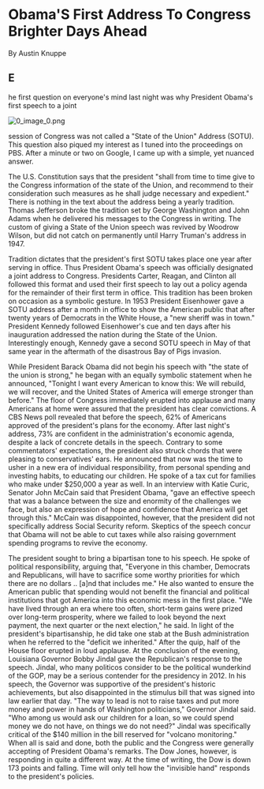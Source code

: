 # Obama'S First Address To Congress Brighter Days Ahead

By Austin Knuppe

## E

he first question on everyone's mind last night was why President Obama's first speech to a joint

![0_image_0.png](0_image_0.png)

session of Congress was not called a "State of the Union" Address (SOTU). This question also piqued my interest as I tuned into the proceedings on PBS. After a minute or two on Google, I came up with a simple, yet nuanced answer.

The U.S. Constitution says that the president "shall from time to time give to the Congress information of the state of the Union, and recommend to their consideration such measures as he shall judge necessary and expedient." There is nothing in the text about the address being a yearly tradition. Thomas Jefferson broke the tradition set by George Washington and John Adams when he delivered his messages to the Congress in writing. The custom of giving a State of the Union speech was revived by Woodrow Wilson, but did not catch on permanently until Harry Truman's address in 1947.

Tradition dictates that the president's first SOTU takes place one year after serving in office. Thus President Obama's speech was officially designated a joint address to Congress. Presidents Carter, Reagan, and Clinton all followed this format and used their first speech to lay out a policy agenda for the remainder of their first term in office. This tradition has been broken on occasion as a symbolic gesture.  In 1953 President Eisenhower gave a SOTU address after a month in office to show the American public that after twenty years of Democrats in the White House, a "new sheriff was in town." President Kennedy followed Eisenhower's cue and ten days after his inauguration addressed the nation during the State of the Union. Interestingly enough, Kennedy gave a second SOTU speech in May of that same year in the aftermath of the disastrous Bay of Pigs invasion.

While President Barack Obama did not begin his speech with "the state of the union is strong," he began with an equally symbolic statement when he announced, "Tonight I want every American to know this: We will rebuild, we will recover, and the United States of America will emerge stronger than before." The floor of Congress immediately erupted into applause and many Americans at home were assured that the president has clear convictions. A CBS News poll revealed that before the speech, 62% of Americans approved of the president's plans for the economy. After last night's address, 73% are confident in the administration's economic agenda, despite a lack of concrete details in the speech. Contrary to some commentators' expectations, the president also struck chords that were pleasing to conservatives' ears. He announced that now was the time to usher in a new era of individual responsibility, from personal spending and investing habits, to educating our children.  He spoke of a tax cut for families who make under $250,000 a year as well. In an interview with Katie Curic, Senator John McCain said that President Obama, "gave an effective speech that was a balance between the size and enormity of the challenges we face, but also an expression of hope and confidence that America will get through this." McCain was disappointed, however, that the president did not specifically address Social Security reform. Skeptics of the speech concur that Obama will not be able to cut taxes while also raising government spending programs to revive the economy.

The president sought to bring a bipartisan tone to his speech. He spoke of political responsibility, arguing that, "Everyone in this chamber, Democrats and Republicans, will have to sacrifice some worthy priorities for which there are no dollars .. [a]nd that includes me." He also wanted to ensure the American public that spending would not benefit the financial and political institutions that got America into this economic mess in the first place. "We have lived through an era where too often, short-term gains were prized over long-term prosperity, where we failed to look beyond the next payment, the next quarter or the next election," he said. In light of the president's bipartisanship, he did take one stab at the Bush administration when he referred to the "deficit we inherited." After the quip, half of the House floor erupted in loud applause. At the conclusion of the evening, Louisiana Governor Bobby Jindal gave the Republican's response to the speech. Jindal, who many politicos consider to be the political wunderkind of the GOP, may be a serious contender for the presidency in 2012.  In his speech, the Governor was supportive of the president's historic achievements, but also disappointed in the stimulus bill that was signed into law earlier that day. "The way to lead is not to raise taxes and put more money and power in hands of Washington politicians," Governor Jindal said. "Who among us would ask our children for a loan, so we could spend money we do not have, on things we do not need?" Jindal was specifically critical of the $140 million in the bill reserved for "volcano monitoring."
When all is said and done, both the public and the Congress were generally accepting of President Obama's remarks. The Dow Jones, however, is responding in quite a different way. At the time of writing, the Dow is down 173 points and falling. Time will only tell how the "invisible hand" responds to the president's policies.